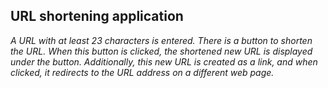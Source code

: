 ## URL shortening application
*A URL with at least 23 characters is entered. There is a button to shorten the URL. When this button is clicked, the shortened new URL is displayed under the button. 
Additionally, this new URL is created as a link, and when clicked, it redirects to the URL address on a different web page.*
